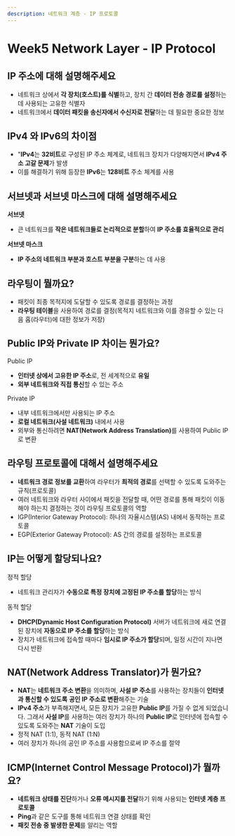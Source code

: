 ```yaml
---
description: 네트워크 계층 - IP 프로토콜
---
```


# Week5 Network Layer - IP Protocol

## IP 주소에 대해 설명해주세요

* 네트워크 상에서 **각 장치(호스트)를 식별**하고, 장치 간 **데이터 전송 경로를 설정**하는 데 사용되는 고유한 식별자
* 네트워크에서 **데이터 패킷을 송신자에서 수신자로 전달**하는 데 필요한 중요한 정보



## IPv4 와 IPv6의 차이점

* "**IPv4**는 **32비트**로 구성된 IP 주소 체계로, 네트워크 장치가 다양해지면서 **IPv4 주소 고갈 문제**가 발생
* 이를 해결하기 위해 등장한 **IPv6**는 **128비트** 주소 체계를 사용



## 서브넷과 서브넷 마스크에 대해 설명해주세요

**서브넷**

* 큰 네트워크를 **작은 네트워크들로 논리적으로 분할**하여 **IP 주소를 효율적으로 관리**

**서브넷 마스크**

* **IP 주소의 네트워크 부분과 호스트 부분을 구분**하는 데 사용



## 라우팅이 뭘까요?

* 패킷이 최종 목적지에 도달할 수 있도록 경로를 결정하는 과정
* **라우팅 테이블**을 사용하여 경로를 결정(목적지 네트워크와 이를 경유할 수 있는 다음 홉(라우터)에 대한 정보가 저장)



## Public IP와 Private IP 차이는 뭔가요?

Public IP

* **인터넷 상에서 고유한 IP 주소**로, 전 세계적으로 **유일**
* **외부 네트워크와 직접 통신**할 수 있는 주소

Private IP

* 내부 네트워크에서만 사용되는 IP 주소
* **로컬 네트워크(사설 네트워크)** 내에서 사용
* 외부와 통신하려면 **NAT(Network Address Translation)**&#xB97C; 사용하여 Public IP로 변환



## 라우팅 프로토콜에 대해서 설명해주세요

* **네트워크 경로 정보를 교환**하여 라우터가 **최적의 경로**를 선택할 수 있도록 도와주는 규칙(프로토콜)
* 여러 네트워크와 라우터 사이에서 패킷을 전달할 때, 어떤 경로를 통해 패킷이 이동해야 하는지 결정하는 것이 라우팅 프로토콜의 역할
* IGP(Interior Gateway Protocol): 하나의 자율시스템(AS) 내에서 동작하는 프로토콜
* EGP(Exterior Gateway Protocol): AS 간의 경로를 설정하는 프로토콜



## IP는 어떻게 할당되나요?

정적 할당

* 네트워크 관리자가 **수동으로 특정 장치에 고정된 IP 주소를 할당**하는 방식

동적 할당

* **DHCP(Dynamic Host Configuration Protocol)** 서버가 네트워크에 새로 연결된 장치에 **자동으로 IP 주소를 할당**하는 방식
* 장치가 네트워크에 접속할 때마다 **임시로 IP 주소가 할당**되며, 일정 시간이 지나면 다시 반환



## NAT(Network Address Translator)가 뭔가요?

* **NAT**는 **네트워크 주소 변환**을 의미하며, **사설 IP 주소**를 사용하는 장치들이 **인터넷과 통신할 수 있도록** **공인 IP 주소로 변환**해주는 기술
* **IPv4 주소**가 부족해지면서, 모든 장치가 고유한 **Public IP**를 가질 수 없게 되었습니다. 그래서 **사설 IP**를 사용하는 여러 장치가 하나의 **Public IP**로 인터넷에 접속할 수 있도록 도와주는 **NAT** 기술이 도입
* 정적 NAT (1:1), 동적 NAT (1:N)
* 여러 장치가 하나의 공인 IP 주소를 사용함으로써 IP 주소를 절약



## ICMP(Internet Control Message Protocol)가 뭘까요?

* **네트워크 상태를 진단**하거나 **오류 메시지를 전달**하기 위해 사용되는 **인터넷 계층 프로토콜**
* **Ping**과 같은 도구를 통해 네트워크 연결 상태를 확인
* **패킷 전송 중 발생한 문제**를 알리는 역할

